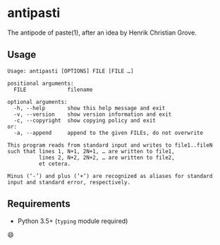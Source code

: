 # antipasti

The antipode of paste(1), after an idea by Henrik Christian Grove.

## Usage

```
Usage: antipasti [OPTIONS] FILE [FILE …]

positional arguments:
  FILE             filename

optional arguments:
  -h, --help       show this help message and exit
  -v, --version    show version information and exit
  -c, --copyright  show copying policy and exit
or:
  -a, --append     append to the given FILEs, do not overwrite

This program reads from standard input and writes to file1..fileN
such that lines 1, N+1, 2N+1, … are written to file1,
          lines 2, N+2, 2N+2, … are written to file2,
          et cetera.

Minus (‘-’) and plus (‘+’) are recognized as aliases for standard
input and standard error, respectively.
```

## Requirements

* Python 3.5+ (`typing` module required)

:smile:
